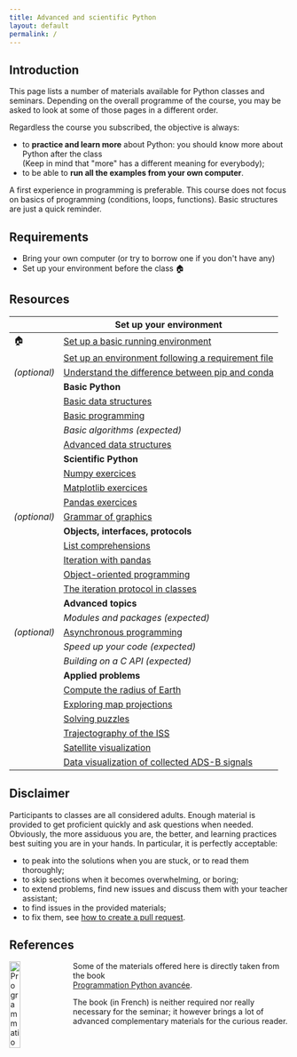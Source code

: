 ```yaml
---
title: Advanced and scientific Python
layout: default
permalink: /
---
```


## Introduction

This page lists a number of materials available for Python classes and seminars. Depending on the overall programme of the course, you may be asked to look at some of those pages in a different order.

Regardless the course you subscribed, the objective is always:

- to **practice and learn more** about Python: you should know more about Python after the class  
  (Keep in mind that "more" has a different meaning for everybody);
- to be able to **run all the examples from your own computer**.

A first experience in programming is preferable. This course does not focus on basics of programming (conditions, loops, functions). Basic structures are just a quick reminder.

## Requirements

- Bring your own computer (or try to borrow one if you don't have any)
- Set up your environment before the class 🏠

## Resources

|              | **Set up your environment**                                                |
| ------------ | -------------------------------------------------------------------------- |
| 🏠           | [Set up a basic running environment](pages/setup.md)                       |
|              | [Set up an environment following a requirement file](pages/requirement.md) |
| _(optional)_ | [Understand the difference between pip and conda](pages/dependencies.md)   |
|              | **Basic Python**                                                           |
|              | [Basic data structures](pages/basic.md)                                    |
|              | [Basic programming](pages/exercices.md)                                    |
|              | _Basic algorithms (expected)_                                              |
|              | [Advanced data structures](pages/structures.md)                            |
|              | **Scientific Python**                                                      |
|              | [Numpy exercices](pages/numpy.md)                                          |
|              | [Matplotlib exercices](pages/matplotlib.md)                                |
|              | [Pandas exercices](pages/pandas.md)                                        |
| _(optional)_ | [Grammar of graphics](/python/altair)                                      |
|              | **Objects, interfaces, protocols**                                         |
|              | [List comprehensions](pages/comprehensions.md)                             |
|              | [Iteration with pandas](pages/pandas_iterate.md)                           |
|              | [Object-oriented programming](pages/objects.md)                            |
|              | [The iteration protocol in classes](pages/pandas_oo.md)                    |
|              | **Advanced topics**                                                        |
|              | _Modules and packages (expected)_                                          |
| _(optional)_ | [Asynchronous programming](pages/asyncio.md)                               |
|              | _Speed up your code (expected)_                                            |
|              | _Building on a C API (expected)_                                           |
|              | **Applied problems**                                                       |
|              | [Compute the radius of Earth](cassini)                                     |
|              | [Exploring map projections](mapmaking)                                     |
|              | [Solving puzzles](pages/puzzles.md)                                        |
|              | [Trajectography of the ISS](space_station)                                 |
|              | [Satellite visualization](labs/satellites/)                                |
|              | [Data visualization of collected ADS-B signals](labs/adsb/dump1090.md)     |

## Disclaimer

Participants to classes are all considered adults. Enough material is provided to get proficient quickly and ask questions when needed. Obviously, the more assiduous you are, the better, and learning practices best suiting you are in your hands. In particular, it is perfectly acceptable:

- to peak into the solutions when you are stuck, or to read them thoroughly;
- to skip sections when it becomes overwhelming, or boring;
- to extend problems, find new issues and discuss them with your teacher assistant;
- to find issues in the provided materials;
- to fix them, see [how to create a pull request](https://help.github.com/en/articles/creating-a-pull-request).

## References

<a href="https://www.xoolive.org/python/">
  <img src="https://www.xoolive.org/python/_static/9782100815982_thumb.jpg"
       alt="Programmation Python avancée" width="20%" align="left"
       style="margin-right: 1em"/>
</a>

Some of the materials offered here is directly taken from the book  
[Programmation Python avancée](https://www.xoolive.org/python/).

The book (in French) is neither required nor really necessary for the seminar; it however brings a lot of advanced complementary materials for the curious reader.
